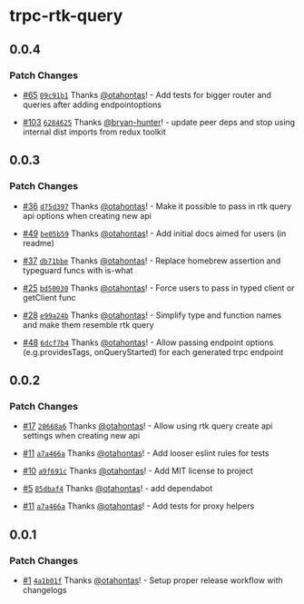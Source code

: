 # trpc-rtk-query

## 0.0.4

### Patch Changes

- [#65](https://github.com/otahontas/trpc-rtk-query/pull/65) [`09c91b1`](https://github.com/otahontas/trpc-rtk-query/commit/09c91b16a7798b6774bebfadc60f5e38f7d77032) Thanks [@otahontas](https://github.com/otahontas)! - Add tests for bigger router and queries after adding endpointoptions

- [#103](https://github.com/otahontas/trpc-rtk-query/pull/103) [`6284625`](https://github.com/otahontas/trpc-rtk-query/commit/6284625b49c5a500ef54a8c4e8cc32fca1355035) Thanks [@bryan-hunter](https://github.com/bryan-hunter)! - update peer deps and stop using internal dist imports from redux toolkit

## 0.0.3

### Patch Changes

- [#36](https://github.com/otahontas/trpc-rtk-query/pull/36) [`d75d397`](https://github.com/otahontas/trpc-rtk-query/commit/d75d397b5698ce6478eb6baec6da1f49d582a001) Thanks [@otahontas](https://github.com/otahontas)! - Make it possible to pass in rtk query api options when creating new api

- [#49](https://github.com/otahontas/trpc-rtk-query/pull/49) [`be05b59`](https://github.com/otahontas/trpc-rtk-query/commit/be05b59ee4d347ec733e57598cb39cc6ffc2dd62) Thanks [@otahontas](https://github.com/otahontas)! - Add initial docs aimed for users (in readme)

- [#37](https://github.com/otahontas/trpc-rtk-query/pull/37) [`db71bbe`](https://github.com/otahontas/trpc-rtk-query/commit/db71bbeb960ae2c3b83dd1556064ac9db256e312) Thanks [@otahontas](https://github.com/otahontas)! - Replace homebrew assertion and typeguard funcs with is-what

- [#25](https://github.com/otahontas/trpc-rtk-query/pull/25) [`bd50030`](https://github.com/otahontas/trpc-rtk-query/commit/bd5003046bb807ef2147b72329acdce6b6c647b0) Thanks [@otahontas](https://github.com/otahontas)! - Force users to pass in typed client or getClient func

- [#28](https://github.com/otahontas/trpc-rtk-query/pull/28) [`e99a24b`](https://github.com/otahontas/trpc-rtk-query/commit/e99a24bc2366ccac5e32e5649b9b200c8075d978) Thanks [@otahontas](https://github.com/otahontas)! - Simplify type and function names and make them resemble rtk query

- [#48](https://github.com/otahontas/trpc-rtk-query/pull/48) [`6dcf7b4`](https://github.com/otahontas/trpc-rtk-query/commit/6dcf7b45e3d9a950ef0adba618c943a81efc102f) Thanks [@otahontas](https://github.com/otahontas)! - Allow passing endpoint options (e.g.providesTags, onQueryStarted) for each generated trpc endpoint

## 0.0.2

### Patch Changes

- [#17](https://github.com/otahontas/trpc-rtk-query/pull/17) [`20668a6`](https://github.com/otahontas/trpc-rtk-query/commit/20668a621f396ab16b51e841267f00ba6d4f2573) Thanks [@otahontas](https://github.com/otahontas)! - Allow using rtk query create api settings when creating new api

- [#11](https://github.com/otahontas/trpc-rtk-query/pull/11) [`a7a466a`](https://github.com/otahontas/trpc-rtk-query/commit/a7a466aa09616e2194f3d0fb808dbd31c9346cd3) Thanks [@otahontas](https://github.com/otahontas)! - Add looser eslint rules for tests

- [#10](https://github.com/otahontas/trpc-rtk-query/pull/10) [`a9f691c`](https://github.com/otahontas/trpc-rtk-query/commit/a9f691c7635cc12af493c3b21e1698c54886dbed) Thanks [@otahontas](https://github.com/otahontas)! - Add MIT license to project

- [#5](https://github.com/otahontas/trpc-rtk-query/pull/5) [`85dbaf4`](https://github.com/otahontas/trpc-rtk-query/commit/85dbaf4789487cf558a2ef7a560f508e9573c7a8) Thanks [@otahontas](https://github.com/otahontas)! - add dependabot

- [#11](https://github.com/otahontas/trpc-rtk-query/pull/11) [`a7a466a`](https://github.com/otahontas/trpc-rtk-query/commit/a7a466aa09616e2194f3d0fb808dbd31c9346cd3) Thanks [@otahontas](https://github.com/otahontas)! - Add tests for proxy helpers

## 0.0.1

### Patch Changes

- [#1](https://github.com/otahontas/trpc-rtk-query/pull/1) [`4a1b01f`](https://github.com/otahontas/trpc-rtk-query/commit/4a1b01f45d0b59d2d6dd6302aaeafde189772d2c) Thanks [@otahontas](https://github.com/otahontas)! - Setup proper release workflow with changelogs
